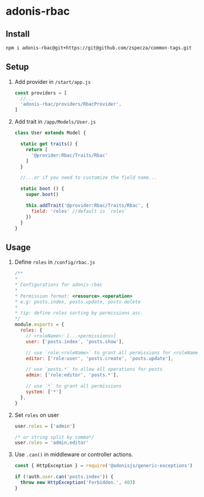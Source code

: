 # adonis-rbac

## Install

```bash
npm i adonis-rbac@git+https://git@github.com/zspecza/common-tags.git
```

## Setup
1. Add provider in `/start/app.js`
    ```js
    const providers = [
      //...
      'adonis-rbac/providers/RbacProvider',
    ]
    ```


1. Add trait in `/app/Models/User.js`

    ```js
    class User extends Model {

      static get traits() {
        return [
          '@provider:Rbac/Traits/Rbac'
        ]
      }

      //...or if you need to customize the field name...

      static boot () {
        super.boot()

        this.addTrait('@provider:Rbac/Traits/Rbac', {
          field: 'roles' //default is `roles`
        })
      }
    }
    ```

## Usage
1. Define `roles` in `/config/rbac.js`
    ```js
    /**
    * 
    * Configurations for adonis-rbac
    * 
    * Permission format: <resource>.<operation>
    * e.g: posts.index, posts.update, posts.delete
    * 
    * tip: define roles sorting by permissions asc.
    */
    module.exports = {
      roles: {
        // <roleName>: [...<permissions>]
        user: ['posts.index', 'posts.show'],

        // use `role:<roleName>` to grant all permissions for <roleName>
        editor: ['role:user', 'posts.create', 'posts.update'],

        // use `posts.*` to allow all operations for posts
        admin: ['role:editor', 'posts.*'],

        // use `*` to grant all permissions
        system: ['*']
      },
    }
    ````

1. Set `roles` on user
    ```js
    user.roles = ['admin']
    
    /* or string split by comma*/
    user.roles = 'admin,editor'

    ```
1. Use `.can()` in middleware or controller actions.
    ```js
    const { HttpException } = require('@adonisjs/generic-exceptions')

    if (!auth.user.can('posts.index')) {
      throw new HttpException('Forbidden.', 403)
    }
    ```
